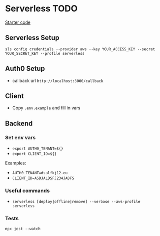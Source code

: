 # Serverless TODO

[Starter code](https://github.com/udacity/cloud-developer/tree/master/course-04/project/c4-final-project-starter-code)

## Serverless Setup

`sls config credentials --provider aws --key YOUR_ACCESS_KEY --secret YOUR_SECRET_KEY --profile serverless`

## Auth0 Setup

- callback url `http://localhost:3000/callback`

## Client

- Copy `.env.example` and fill in vars

## Backend

### Set env vars

- `export AUTH0_TENANT=${}`
- `export CLIENT_ID=${}`

Examples:

- `AUTH0_TENANT=dsalfkj12.eu`
- `CLIENT_ID=ASDJALDSFJ234JADFS`

### Useful commands

- `serverless [deploy|offline|remove] --verbose --aws-profile serverless`

### Tests

`npx jest --watch`
